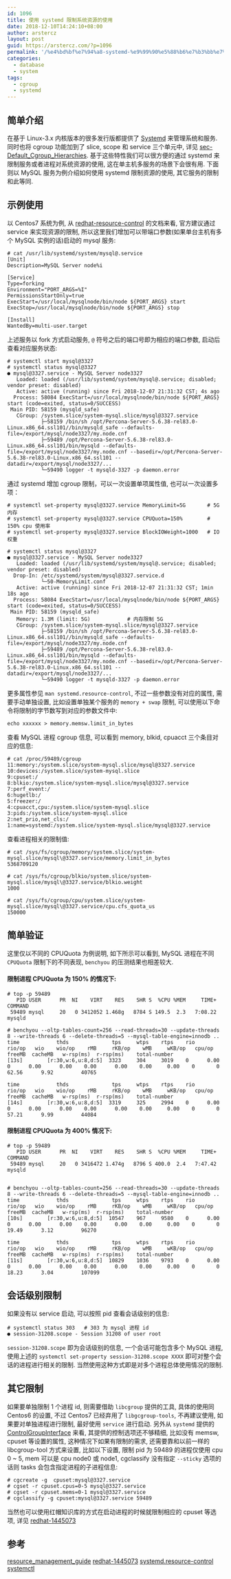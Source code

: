 ```yaml
---
id: 1096
title: 使用 systemd 限制系统资源的使用
date: 2018-12-10T14:24:10+08:00
author: arstercz
layout: post
guid: https://arstercz.com/?p=1096
permalink: '/%e4%bd%bf%e7%94%a8-systemd-%e9%99%90%e5%88%b6%e7%b3%bb%e7%bb%9f%e8%b5%84%e6%ba%90%e7%9a%84%e4%bd%bf%e7%94%a8/'
categories:
  - database
  - system
tags:
  - cgroup
  - systemd
---
```

## 简单介绍

在基于 Linux-3.x 内核版本的很多发行版都提供了 [Systemd](https://www.freedesktop.org/wiki/Software/systemd/) 来管理系统和服务. 同时也将 cgroup 功能加到了 slice, scope 和 service 三个单元中, 详见 [sec-Default_Cgroup_Hierarchies](https://access.redhat.com/documentation/en-us/red_hat_enterprise_linux/7/html-single/resource_management_guide/index#sec-Default_Cgroup_Hierarchies). 基于这些特性我们可以很方便的通过 systemd 来限制服务或者进程对系统资源的使用, 这在单主机多服务的场景下会很有用. 下面则以 MySQL 服务为例介绍如何使用 systemd 限制资源的使用, 其它服务的限制和此等同.

## 示例使用

以 Centos7 系统为例, 从 [redhat-resource-control](https://access.redhat.com/documentation/en-us/red_hat_enterprise_linux/7/html-single/resource_management_guide/index) 的文档来看, 官方建议通过 service 来实现资源的限制, 所以这里我们增加可以带端口参数(如果单台主机有多个 MySQL 实例的话)启动的 mysql 服务:

```
# cat /usr/lib/systemd/system/mysql@.service                                   
[Unit]
Description=MySQL Server node%i

[Service]
Type=forking
Environment="PORT_ARGS=%I"
PermissionsStartOnly=true
ExecStart=/usr/local/mysqlnode/bin/node ${PORT_ARGS} start
ExecStop=/usr/local/mysqlnode/bin/node ${PORT_ARGS} stop

[Install]
WantedBy=multi-user.target
```

上述服务以 fork 方式启动服务, `@` 符号之后的端口号即为相应的端口参数, 启动后查看对应服务状态:
```
# systemctl start mysql@3327 
# systemctl status mysql@3327
● mysql@3327.service - MySQL Server node3327
   Loaded: loaded (/usr/lib/systemd/system/mysql@.service; disabled; vendor preset: disabled)
   Active: active (running) since Fri 2018-12-07 21:31:32 CST; 4s ago
  Process: 58084 ExecStart=/usr/local/mysqlnode/bin/node ${PORT_ARGS} start (code=exited, status=0/SUCCESS)
 Main PID: 58159 (mysqld_safe)
   CGroup: /system.slice/system-mysql.slice/mysql@3327.service
           ├─58159 /bin/sh /opt/Percona-Server-5.6.38-rel83.0-Linux.x86_64.ssl101//bin/mysqld_safe --defaults-file=/export/mysql/node3327/my.node.cnf
           ├─59489 /opt/Percona-Server-5.6.38-rel83.0-Linux.x86_64.ssl101/bin/mysqld --defaults-file=/export/mysql/node3327/my.node.cnf --basedir=/opt/Percona-Server-5.6.38-rel83.0-Linux.x86_64.ssl101 --datadir=/export/mysql/node3327/...
           └─59490 logger -t mysqld-3327 -p daemon.error
```

通过 systemd 增加 cgroup 限制，可以一次设置单项属性值, 也可以一次设置多项：
```
# systemctl set-property mysql@3327.service MemoryLimit=5G       # 5G 内存
# systemctl set-property mysql@3327.service CPUQuota=150%        # 150% cpu 使用率
# systemctl set-property mysql@3327.service BlockIOWeight=1000   # IO 权重

# systemctl status mysql@3327
● mysql@3327.service - MySQL Server node3327
   Loaded: loaded (/usr/lib/systemd/system/mysql@.service; disabled; vendor preset: disabled)
  Drop-In: /etc/systemd/system/mysql@3327.service.d
           └─50-MemoryLimit.conf
   Active: active (running) since Fri 2018-12-07 21:31:32 CST; 1min 18s ago
  Process: 58084 ExecStart=/usr/local/mysqlnode/bin/node ${PORT_ARGS} start (code=exited, status=0/SUCCESS)
 Main PID: 58159 (mysqld_safe)
   Memory: 1.3M (limit: 5G)            # 内存限制 5G
   CGroup: /system.slice/system-mysql.slice/mysql@3327.service
           ├─58159 /bin/sh /opt/Percona-Server-5.6.38-rel83.0-Linux.x86_64.ssl101//bin/mysqld_safe --defaults-file=/export/mysql/node3327/my.node.cnf
           ├─59489 /opt/Percona-Server-5.6.38-rel83.0-Linux.x86_64.ssl101/bin/mysqld --defaults-file=/export/mysql/node3327/my.node.cnf --basedir=/opt/Percona-Server-5.6.38-rel83.0-Linux.x86_64.ssl101 --datadir=/export/mysql/node3327/...
           └─59490 logger -t mysqld-3327 -p daemon.error
```

更多属性参见 `man systemd.resource-control`, 不过一些参数没有对应的属性, 需要手动单独设置, 比如设置单独某个服务的 `memory + swap` 限制, 可以使用以下命令将限制的字节数写到对应的参数文件中:
```
echo xxxxxx > memory.memsw.limit_in_bytes
```

查看 MySQL 进程 cgroup 信息, 可以看到 memory, blkid, cpuacct 三个条目对应的信息:
```
# cat /proc/59489/cgroup 
11:memory:/system.slice/system-mysql.slice/mysql@3327.service
10:devices:/system.slice/system-mysql.slice
9:cpuset:/
8:blkio:/system.slice/system-mysql.slice/mysql@3327.service
7:perf_event:/
6:hugetlb:/
5:freezer:/
4:cpuacct,cpu:/system.slice/system-mysql.slice
3:pids:/system.slice/system-mysql.slice
2:net_prio,net_cls:/
1:name=systemd:/system.slice/system-mysql.slice/mysql@3327.service
```

查看进程相关的限制值:
```
# cat /sys/fs/cgroup/memory/system.slice/system-mysql.slice/mysql\@3327.service/memory.limit_in_bytes 
5368709120

# cat /sys/fs/cgroup/blkio/system.slice/system-mysql.slice/mysql\@3327.service/blkio.weight
1000

# cat /sys/fs/cgroup/cpu/system.slice/system-mysql.slice/mysql\@3327.service/cpu.cfs_quota_us 
150000
```

## 简单验证

这里仅以不同的 CPUQuota 为例说明, 如下所示可以看到, MySQL 进程在不同 `CPUQuota` 限制下的不同表现, `benchyou` 的压测结果也相差较大.

#### 限制进程 CPUQuota 为 150% 的情况下:
```
# top -p 59489
   PID USER      PR  NI    VIRT    RES    SHR S  %CPU %MEM     TIME+ COMMAND                                                                                           
 59489 mysql     20   0 3412052 1.468g   8784 S 149.5  2.3   7:08.22 mysqld

# benchyou --oltp-tables-count=256 --read-threads=30 --update-threads 8 --write-threads 6 --delete-threads=5 --mysql-table-engine=innodb ..
time            thds              tps     wtps    rtps    rio    rio/op   wio    wio/op    rMB     rKB/op    wMB     wKB/op   cpu/op  freeMB  cacheMB   w-rsp(ms)  r-rsp(ms)    total-number
[13s]        [r:30,w:6,u:8,d:5]  3323     304     3019    0      0.00     0      0.00      0.00    0.00      0.00    0.00     0.00    0       0         62.56      9.92         40765

time            thds              tps     wtps    rtps    rio    rio/op   wio    wio/op    rMB     rKB/op    wMB     wKB/op   cpu/op  freeMB  cacheMB   w-rsp(ms)  r-rsp(ms)    total-number
[14s]        [r:30,w:6,u:8,d:5]  3319     325     2994    0      0.00     0      0.00      0.00    0.00      0.00    0.00     0.00    0       0         57.21      9.99         44084
```

#### 限制进程 CPUQuota 为 400% 情况下:
```
# top -p 59489
   PID USER      PR  NI    VIRT    RES    SHR S  %CPU %MEM     TIME+ COMMAND                                                                                           
 59489 mysql     20   0 3416472 1.474g   8796 S 400.0  2.4   7:47.42 mysqld 


# benchyou --oltp-tables-count=256 --read-threads=30 --update-threads 8 --write-threads 6 --delete-threads=5 --mysql-table-engine=innodb ..
time            thds              tps     wtps    rtps    rio    rio/op   wio    wio/op    rMB     rKB/op    wMB     wKB/op   cpu/op  freeMB  cacheMB   w-rsp(ms)  r-rsp(ms)    total-number
[10s]        [r:30,w:6,u:8,d:5]  10547    967     9580    0      0.00     0      0.00      0.00    0.00      0.00    0.00     0.00    0       0         19.49      3.12         96270

time            thds              tps     wtps    rtps    rio    rio/op   wio    wio/op    rMB     rKB/op    wMB     wKB/op   cpu/op  freeMB  cacheMB   w-rsp(ms)  r-rsp(ms)    total-number
[11s]        [r:30,w:6,u:8,d:5]  10829    1036    9793    0      0.00     0      0.00      0.00    0.00      0.00    0.00     0.00    0       0         18.23      3.04         107099
```

## 会话级别限制

如果没有以 service 启动, 可以按照 pid 查看会话级别的信息:
```
# systemctl status 303   # 303 为 mysql 进程 id
● session-31208.scope - Session 31208 of user root
```
`session-31208.scope` 即为会话级别的信息, 一个会话可能包含多个 MySQL 进程, 使用上述的 `systemctl set-property session-31208.scope XXXX` 即可对整个会话的进程进行相关的限制.  当然使用这种方式即是对多个进程总体使用情况的限制.

## 其它限制

如果要单独限制 1 个进程 id, 则需要借助 `libcgroup` 提供的工具, 具体的使用同 Centos6 的设置, 不过 Centos7 已经弃用了 `libgcgroup-tools`, 不再建议使用, 如果要对单独进程进行限制, 最好使用 `service` 进行启动. 另外从 `systemd` 提供的 [ControlGroupInterface](https://www.freedesktop.org/wiki/Software/systemd/ControlGroupInterface/) 来看, 其提供的控制选项还不够精细, 比如没有 memsw, cpuset 等设置的属性, 这种情况下如果有限制的需求, 还需要靠和以前一样的 libcgroup-tool 方式来设置, 比如以下设置, 限制 pid 为 59489 的进程仅使用 cpu 0 ~ 5, mem 可以是 cpu node0 或 node1, cgclassify 没有指定 `--sticky` 选项的话则 tasks 会包含指定进程的子进程信息:
```
# cgcreate -g  cpuset:mysql@3327.service
# cgset -r cpuset.cpus=0-5 mysql@3327.service
# cgset -r cpuset.mems=0-1 mysql@3327.service
# cgclassify -g cpuset:mysql@3327.service 59489
```

当然也可以使用红帽知识库的方式在启动进程的时候就限制相应的 cpuset 等选项, 详见 [redhat-1445073](https://access.redhat.com/solutions/1445073)

## 参考

[resource_management_guide](https://access.redhat.com/documentation/en-us/red_hat_enterprise_linux/7/html-single/resource_management_guide/index)
[redhat-1445073](https://access.redhat.com/solutions/1445073)
[systemd.resource-control](https://www.freedesktop.org/software/systemd/man/systemd.resource-control.html)
[systemctl](https://www.freedesktop.org/software/systemd/man/systemctl.html)
